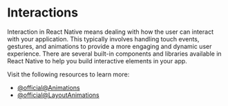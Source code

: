 # Interactions

Interaction in React Native means dealing with how the user can interact with your application. This typically involves handling touch events, gestures, and animations to provide a more engaging and dynamic user experience. There are several built-in components and libraries available in React Native to help you build interactive elements in your app.

Visit the following resources to learn more:

- [@official@Animations](https://reactnative.dev/docs/animations)
- [@official@LayoutAnimations](https://reactnative.dev/docs/layoutanimation)
